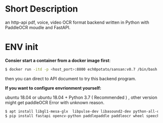 # Short Description

an http-api pdf, voice, video OCR format backend written in Python with PaddleOCR moudle and FastAPI. 

# ENV init

**Consier start a container from a docker image first**:

```bash
$ docker run -itd -p <host_port>:8800 ech0potato/sansan:v0.7 /bin/bash /root/start.sh 
```
then you can direct to API document to try this backend program.

**If you want to configure envrionment yourself:**

ubuntu 18.04 or ubuntu 18.04 +
Python 3.7 ( Recommended ) , other version might get paddleOCR Error with unknown reason. 

```bash
$ apt install libgl1-mesa-glx  libpulse-dev libasound2-dev python-all-dev build-essential swig 
$ pip install fastapi opencv-python paddlepaddle paddleocr wheel speechrecognition fitz pocketsphinx PyMuPDF filetype
```
